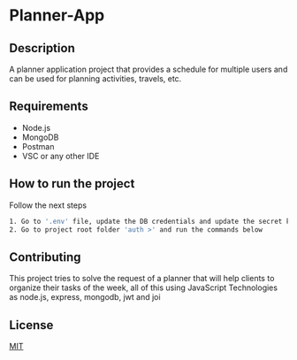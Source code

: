 # Planner-App

## Description

A planner application project that provides a schedule for multiple users and can be used for planning activities, travels, etc.

## Requirements
+ Node.js
+ MongoDB
+ Postman
+ VSC or any other IDE

## How to run the project

Follow the next steps 

```bash
1. Go to '.env' file, update the DB credentials and update the secret key
2. Go to project root folder 'auth >' and run the commands below

```

## Contributing

This project tries to solve the request of a planner that will help clients to organize their tasks of the week, all of this using JavaScript Technologies as node.js, express, mongodb, jwt and joi 

## License

[MIT](https://choosealicense.com/licenses/mit/)